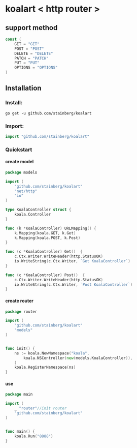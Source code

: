 # koalart < http router >


## support method
```go
const (
    GET = "GET"
    POST = "POST"
    DELETE = "DELETE"
    PATCH = "PATCH"
    PUT = "PUT"
    OPTIONS = "OPTIONS"
)
```

## Installation

### Install:
```
go get -u github.com/stainberg/koalart
```

### Import:
```go
import "github.com/stainberg/koalart"
```

### Quickstart

#### create model
```go
package models

import (
    "github.com/stainberg/koalart"
    "net/http"
    "io"
)

type KoalaController struct {
    koala.Controller
}

func (k *KoalaController) URLMapping() {
    k.Mapping(koala.GET, k.Get)
    k.Mapping(koala.POST, k.Post)
}

func (c *KoalaController) Get()  {
    c.Ctx.Writer.WriteHeader(http.StatusOK)
    io.WriteString(c.Ctx.Writer, `Get KoalaController`)
}

func (c *KoalaController) Post()  {
    c.Ctx.Writer.WriteHeader(http.StatusOK)
    io.WriteString(c.Ctx.Writer, `Post KoalaController`)
}
```

#### create router
```go
package router

import (
    "github.com/stainberg/koalart"
    "models"
)


func init() {
    ns := koala.NewNamespace("koala",
        koala.NSController(new(models.KoalaController)),
    )
    koala.RegisterNamespace(ns)
}
```

#### use
```go
package main

import (
    _ "router"//init router
    "github.com/stainberg/koalart"
)


func main() {
    koala.Run("8888")
}
```
